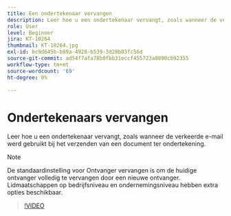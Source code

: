 ```yaml
---
title: Een ondertekenaar vervangen
description: Leer hoe u een ondertekenaar vervangt, zoals wanneer de verkeerde e-mail werd gebruikt bij het verzenden van een document ter ondertekening
role: User
level: Beginner
jira: KT-10264
thumbnail: KT-10264.jpg
exl-id: bc9d645b-b99a-4928-b539-3d28b83fc56d
source-git-commit: ad54f7afa78b0fbb31eccf455723a8890cb92355
workflow-type: tm+mt
source-wordcount: '69'
ht-degree: 0%

---
```


# Ondertekenaars vervangen

Leer hoe u een ondertekenaar vervangt, zoals wanneer de verkeerde e-mail werd gebruikt bij het verzenden van een document ter ondertekening.

>[!NOTE]
>
>De standaardinstelling voor Ontvanger vervangen is om de huidige ontvanger volledig te vervangen door een nieuwe ontvanger. Lidmaatschappen op bedrijfsniveau en ondernemingsniveau hebben extra opties beschikbaar.

>[!VIDEO](https://video.tv.adobe.com/v/342340?quality=12&learn=on&hidetitle=true)
